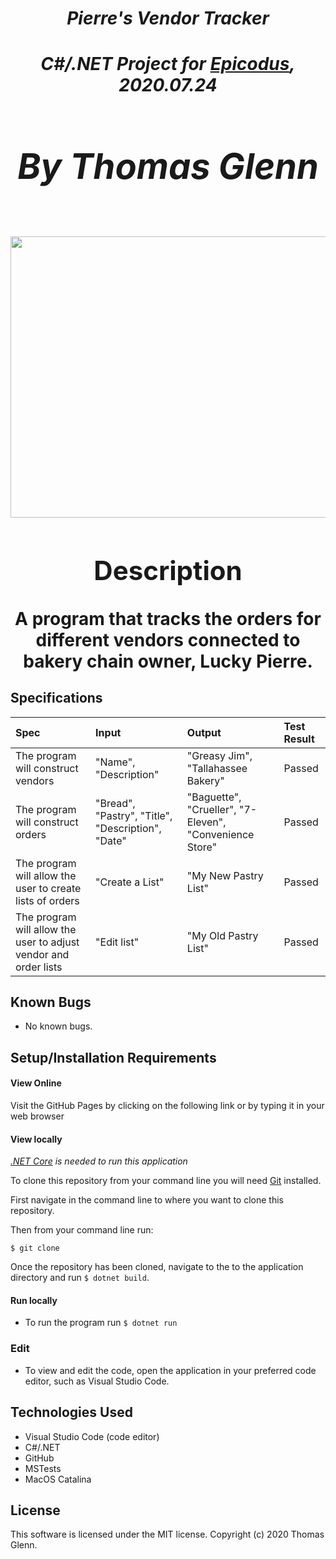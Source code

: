 **<h1 align='center'> _Pierre's Vendor Tracker_**

*<h1 align='center'> C#/.NET Project for [Epicodus](https://www.epicodus.com/), 2020.07.24*
*<h1 align='center'> By Thomas Glenn*


<h1 align='center'><img width='900' height='450' src='https://s1.r29static.com/bin/entry/75a/0,200,5331,2799/x,80/1881880/image.jpg'><br>
  
  
## Description
A program that tracks the orders for different vendors connected to bakery chain owner, Lucky Pierre. 



## Specifications
| Spec | Input | Output | Test Result |
|:--------- |:--------- |:-------- |:---------|
| The program will construct vendors | "Name", "Description" | "Greasy Jim", "Tallahassee Bakery"| Passed |
| The program will construct orders | "Bread", "Pastry", "Title", "Description", "Date" | "Baguette", "Crueller", "7-Eleven", "Convenience Store" | Passed |
| The program will allow the user to create lists of orders | "Create a List" | "My New Pastry List" | Passed |
| The program will allow the user to adjust vendor and order lists | "Edit list" | "My Old Pastry List" | Passed |

## Known Bugs
* No known bugs.   

## Setup/Installation Requirements
#### View Online
Visit the GitHub Pages by clicking on the following link or by typing it in your web browser <url>

#### View locally

*[.NET Core](https://dotnet.microsoft.com/download/dotnet-core/2.2) is needed to run this application*

To clone this repository from your command line you will need [Git](https://git-scm.com/) installed. 

First navigate in the command line to where you want to clone this repository. 

Then from your command line run:

`$ git clone `

Once the repository has been cloned, navigate to the to the application directory and run `$ dotnet build`.

#### Run locally
* To run the program run `$ dotnet run` 

### Edit
* To view and edit the code, open the application in your preferred code editor, such as Visual Studio Code.

## Technologies Used
* Visual Studio Code (code editor)
* C#/.NET
* GitHub
* MSTests
* MacOS Catalina

## License
This software is licensed under the MIT license. Copyright (c) 2020 Thomas Glenn.
